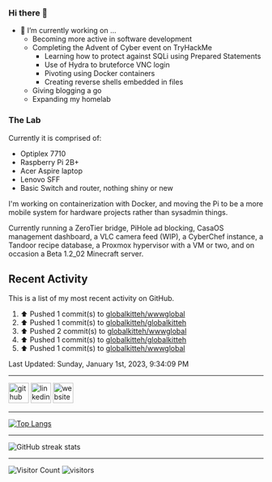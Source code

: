 ### Hi there 👋

- 🔭 I’m currently working on ...
  - Becoming more active in software development
  - Completing the Advent of Cyber event on TryHackMe
    - Learning how to protect against SQLi using Prepared Statements
    - Use of Hydra to bruteforce VNC login
    - Pivoting using Docker containers
    - Creating reverse shells embedded in files
  - Giving blogging a go
  - Expanding my homelab

### The Lab
Currently it is comprised of:
- Optiplex 7710
- Raspberry Pi 2B+
- Acer Aspire laptop
- Lenovo SFF
- Basic Switch and router, nothing shiny or new

I'm working on containerization with Docker, and moving the Pi to be a more mobile system for hardware projects rather than sysadmin things.

Currently running a ZeroTier bridge, PiHole ad blocking, CasaOS management dashboard, a VLC camera feed (WIP), a CyberChef instance, a Tandoor recipe database, a Proxmox hypervisor with a VM or two, and on occasion a Beta 1.2_02 Minecraft server.

## Recent Activity

This is a list of my most recent activity on GitHub.

<!--RECENT_ACTIVITY:start-->
1. ⬆️ Pushed 1 commit(s) to [globalkitteh/wwwglobal](https://github.com/globalkitteh/wwwglobal)
2. ⬆️ Pushed 1 commit(s) to [globalkitteh/globalkitteh](https://github.com/globalkitteh/globalkitteh)
3. ⬆️ Pushed 2 commit(s) to [globalkitteh/wwwglobal](https://github.com/globalkitteh/wwwglobal)
4. ⬆️ Pushed 1 commit(s) to [globalkitteh/globalkitteh](https://github.com/globalkitteh/globalkitteh)
5. ⬆️ Pushed 1 commit(s) to [globalkitteh/wwwglobal](https://github.com/globalkitteh/wwwglobal)
<!--RECENT_ACTIVITY:end-->

<!--RECENT_ACTIVITY:last_update-->
Last Updated: Sunday, January 1st, 2023, 9:34:09 PM
<!--RECENT_ACTIVITY:last_update_end-->

---

[<img src='https://cdn.jsdelivr.net/npm/simple-icons@3.0.1/icons/github.svg' alt='github' height='40'>](https://github.com/globalkitteh)  [<img src='https://cdn.jsdelivr.net/npm/simple-icons@3.0.1/icons/linkedin.svg' alt='linkedin' height='40'>](https://www.linkedin.com/in/global-petersen/)  [<img src='https://cdn.jsdelivr.net/npm/simple-icons@3.0.1/icons/icloud.svg' alt='website' height='40'>](globalkitteh.net)  

---

[![Top Langs](https://github-readme-stats.vercel.app/api/top-langs/?username=globalkitteh)](https://github.com/anuraghazra/github-readme-stats)

---

![GitHub streak stats](https://streak-stats.demolab.com/?user=globalkitteh)  

---

![Visitor Count](https://profile-counter.glitch.me/globalkitteh/count.svg)
![visitors](https://visitor-badge.glitch.me/badge?page_id=globalkitteh.globalkitteh&left_color=green&right_color=red)

<!--
**globalkitteh/globalkitteh** is a ✨ _special_ ✨ repository because its `README.md` (this file) appears on your GitHub profile.

Here are some ideas to get you started:

- 🌱 I’m currently learning ...
- 👯 I’m looking to collaborate on ...
- 🤔 I’m looking for help with ...
- 💬 Ask me about ...
- 📫 How to reach me: ...
- 😄 Pronouns: ...
- ⚡ Fun fact: ...
-->
